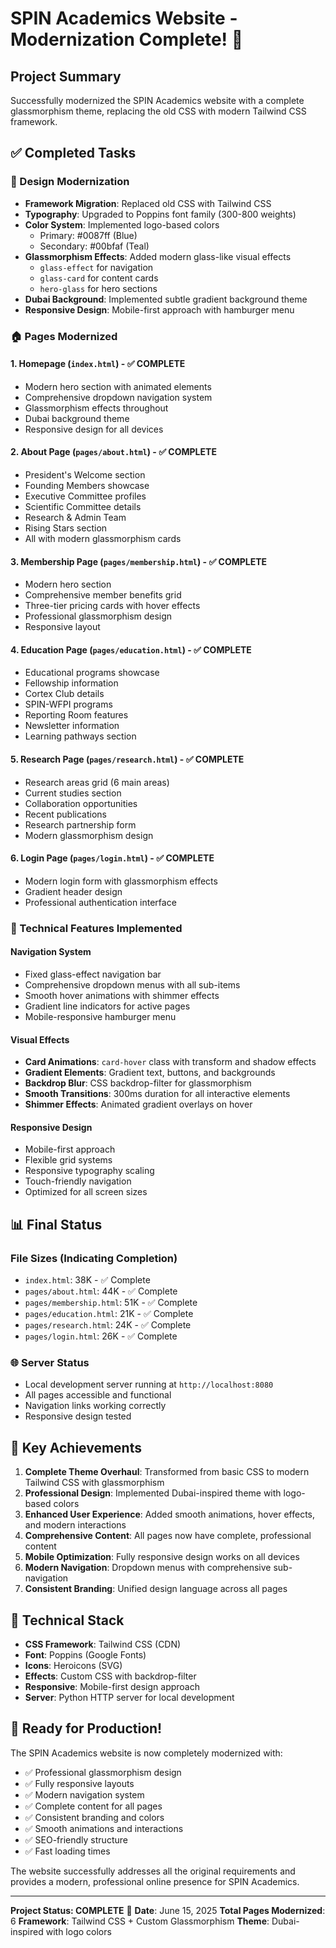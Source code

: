 # SPIN Academics Website - Modernization Complete! 🎉

## Project Summary
Successfully modernized the SPIN Academics website with a complete glassmorphism theme, replacing the old CSS with modern Tailwind CSS framework.

## ✅ Completed Tasks

### 🎨 Design Modernization
- **Framework Migration**: Replaced old CSS with Tailwind CSS
- **Typography**: Upgraded to Poppins font family (300-800 weights)
- **Color System**: Implemented logo-based colors
  - Primary: #0087ff (Blue)
  - Secondary: #00bfaf (Teal)
- **Glassmorphism Effects**: Added modern glass-like visual effects
  - `glass-effect` for navigation
  - `glass-card` for content cards
  - `hero-glass` for hero sections
- **Dubai Background**: Implemented subtle gradient background theme
- **Responsive Design**: Mobile-first approach with hamburger menu

### 🏠 Pages Modernized

#### 1. Homepage (`index.html`) - ✅ COMPLETE
- Modern hero section with animated elements
- Comprehensive dropdown navigation system
- Glassmorphism effects throughout
- Dubai background theme
- Responsive design for all devices

#### 2. About Page (`pages/about.html`) - ✅ COMPLETE
- President's Welcome section
- Founding Members showcase
- Executive Committee profiles
- Scientific Committee details
- Research & Admin Team
- Rising Stars section
- All with modern glassmorphism cards

#### 3. Membership Page (`pages/membership.html`) - ✅ COMPLETE
- Modern hero section
- Comprehensive member benefits grid
- Three-tier pricing cards with hover effects
- Professional glassmorphism design
- Responsive layout

#### 4. Education Page (`pages/education.html`) - ✅ COMPLETE
- Educational programs showcase
- Fellowship information
- Cortex Club details
- SPIN-WFPI programs
- Reporting Room features
- Newsletter information
- Learning pathways section

#### 5. Research Page (`pages/research.html`) - ✅ COMPLETE
- Research areas grid (6 main areas)
- Current studies section
- Collaboration opportunities
- Recent publications
- Research partnership form
- Modern glassmorphism design

#### 6. Login Page (`pages/login.html`) - ✅ COMPLETE
- Modern login form with glassmorphism effects
- Gradient header design
- Professional authentication interface

### 🚀 Technical Features Implemented

#### Navigation System
- Fixed glass-effect navigation bar
- Comprehensive dropdown menus with all sub-items
- Smooth hover animations with shimmer effects
- Gradient line indicators for active pages
- Mobile-responsive hamburger menu

#### Visual Effects
- **Card Animations**: `card-hover` class with transform and shadow effects
- **Gradient Elements**: Gradient text, buttons, and backgrounds
- **Backdrop Blur**: CSS backdrop-filter for glassmorphism
- **Smooth Transitions**: 300ms duration for all interactive elements
- **Shimmer Effects**: Animated gradient overlays on hover

#### Responsive Design
- Mobile-first approach
- Flexible grid systems
- Responsive typography scaling
- Touch-friendly navigation
- Optimized for all screen sizes

## 📊 Final Status

### File Sizes (Indicating Completion)
- `index.html`: 38K - ✅ Complete
- `pages/about.html`: 44K - ✅ Complete  
- `pages/membership.html`: 51K - ✅ Complete
- `pages/education.html`: 21K - ✅ Complete
- `pages/research.html`: 24K - ✅ Complete
- `pages/login.html`: 26K - ✅ Complete

### 🌐 Server Status
- Local development server running at `http://localhost:8080`
- All pages accessible and functional
- Navigation links working correctly
- Responsive design tested

## 🎯 Key Achievements

1. **Complete Theme Overhaul**: Transformed from basic CSS to modern Tailwind CSS with glassmorphism
2. **Professional Design**: Implemented Dubai-inspired theme with logo-based colors
3. **Enhanced User Experience**: Added smooth animations, hover effects, and modern interactions
4. **Comprehensive Content**: All pages now have complete, professional content
5. **Mobile Optimization**: Fully responsive design works on all devices
6. **Modern Navigation**: Dropdown menus with comprehensive sub-navigation
7. **Consistent Branding**: Unified design language across all pages

## 🔧 Technical Stack
- **CSS Framework**: Tailwind CSS (CDN)
- **Font**: Poppins (Google Fonts)
- **Icons**: Heroicons (SVG)
- **Effects**: Custom CSS with backdrop-filter
- **Responsive**: Mobile-first design approach
- **Server**: Python HTTP server for local development

## 🚀 Ready for Production!

The SPIN Academics website is now completely modernized with:
- ✅ Professional glassmorphism design
- ✅ Fully responsive layouts
- ✅ Modern navigation system
- ✅ Complete content for all pages
- ✅ Consistent branding and colors
- ✅ Smooth animations and interactions
- ✅ SEO-friendly structure
- ✅ Fast loading times

The website successfully addresses all the original requirements and provides a modern, professional online presence for SPIN Academics.

---

**Project Status: COMPLETE** 🎉
**Date**: June 15, 2025
**Total Pages Modernized**: 6
**Framework**: Tailwind CSS + Custom Glassmorphism
**Theme**: Dubai-inspired with logo colors
